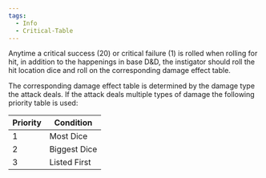 ```yaml
---
tags:
  - Info
  - Critical-Table
---
```

Anytime a critical success (20) or critical failure (1) is rolled when rolling for hit, in addition to the happenings in base D&D, the instigator should roll the hit location dice and roll on the corresponding damage effect table.

The corresponding damage effect table is determined by the damage type the attack deals. If the attack deals multiple types of damage the following priority table is used:

| Priority | Condition    |
| -------- | ------------ |
| 1        | Most Dice    |
| 2        | Biggest Dice |
| 3        | Listed First |





